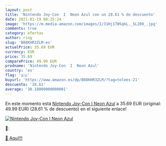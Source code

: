 ```yaml
---
layout: post
title: 'Nintendo Joy-Con  I  Neon Azul con un 28.61 % de descuento'
date: 2021-01-19 08:25:24
image: 'https://m.media-amazon.com/images/I/31Hj17WSqkL._SL200_.jpg'
comments: true
category: ofertas
author: ring
slug: 'B08KHR3ZLM-es'
actualPrice: 35.69 EUR
currency: EUR
price: 35.69
comparePrice: 49.99 EUR
prodname: 'Nintendo Joy-Con  I  Neon Azul'
country: 'es'
flag: '🇪🇸'
buyurl: 'https://www.amazon.es/dp/B08KHR3ZLM/?tag=tolees-21'
descuento: '28.61'
average: '38.18000000000001'
---
```


En este momento está [Nintendo Joy-Con  I  Neon Azul](https://www.amazon.es/dp/B08KHR3ZLM/?tag=tolees-21) a 35.69 EUR (original: 49.99 EUR) (28.61 %  de descuento) en el siguiente enlace!

[![Nintendo Joy-Con  I  Neon Azul](https://m.media-amazon.com/images/I/31Hj17WSqkL._SL200_.jpg)](https://www.amazon.es/dp/B08KHR3ZLM/?tag=tolees-21)

🔎:


[🛒 Aquí!!!](https://www.amazon.es/dp/B08KHR3ZLM/?tag=tolees-21)
